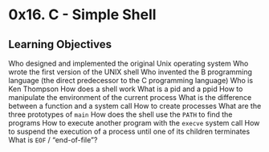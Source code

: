 # 0x16. C - Simple Shell

## Learning Objectives
Who designed and implemented the original Unix operating system
Who wrote the first version of the UNIX shell
Who invented the B programming language (the direct predecessor to the C programming language)
Who is Ken Thompson
How does a shell work
What is a pid and a ppid
How to manipulate the environment of the current process
What is the difference between a function and a system call
How to create processes
What are the three prototypes of `main`
How does the shell use the `PATH` to find the programs
How to execute another program with the `execve` system call
How to suspend the execution of a process until one of its children terminates
What is `EOF` / “end-of-file”?
